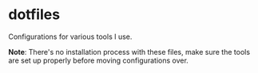 # dotfiles

Configurations for various tools I use.

**Note**: There's no installation process with these files, make sure the tools are set up properly before moving configurations over.
